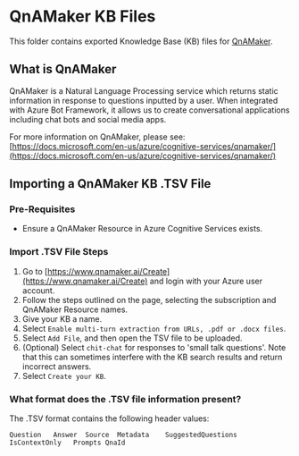 # QnAMaker KB Files

This folder contains exported Knowledge Base (KB) files for [QnAMaker](www.qnamaker.ai).

## What is QnAMaker

QnAMaker is a Natural Language Processing service which returns static information in response to questions inputted by a user. When integrated with Azure Bot Framework, it allows us to create conversational applications including chat bots and social media apps. 

For more information on QnAMaker, please see: [https://docs.microsoft.com/en-us/azure/cognitive-services/qnamaker/](https://docs.microsoft.com/en-us/azure/cognitive-services/qnamaker/)

## Importing a QnAMaker KB .TSV File

### Pre-Requisites

- Ensure a QnAMaker Resource in Azure Cognitive Services exists.

### Import .TSV File Steps

1. Go to [https://www.qnamaker.ai/Create](https://www.qnamaker.ai/Create) and login with your Azure user account.
2. Follow the steps outlined on the page, selecting the subscription and QnAMaker Resource names.
3. Give your KB a name.
4. Select `Enable multi-turn extraction from URLs, .pdf or .docx files`.
5. Select `Add File`, and then open the TSV file to be uploaded.
6. (Optional) Select `chit-chat` for responses to 'small talk questions'. Note that this can sometimes interfere with the KB search results and return incorrect answers.
7. Select `Create your KB`.

### What format does the .TSV file information present?

The .TSV format contains the following header values:

`Question	Answer	Source	Metadata	SuggestedQuestions	IsContextOnly	Prompts	QnaId`
